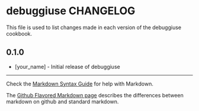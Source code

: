 debuggiuse CHANGELOG
====================

This file is used to list changes made in each version of the debuggiuse cookbook.

0.1.0
-----
- [your_name] - Initial release of debuggiuse

- - -
Check the [Markdown Syntax Guide](http://daringfireball.net/projects/markdown/syntax) for help with Markdown.

The [Github Flavored Markdown page](http://github.github.com/github-flavored-markdown/) describes the differences between markdown on github and standard markdown.
